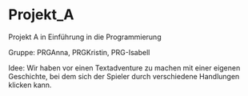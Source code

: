 # Projekt_A
Projekt A in Einführung in die Programmierung

Gruppe: PRGAnna, PRGKristin, PRG-Isabell

Idee: Wir haben vor einen Textadventure zu machen mit einer eigenen Geschichte, bei dem sich der Spieler durch verschiedene
Handlungen klicken kann.
